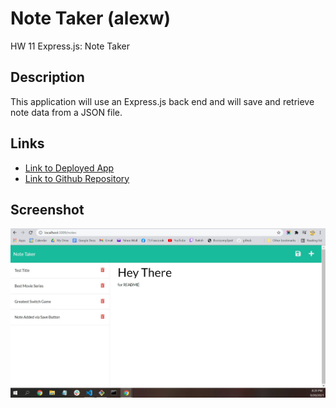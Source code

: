 # Note Taker (alexw)
HW 11 Express.js: Note Taker

## Description
This application will use an Express.js back end and will save and retrieve note data from a JSON file.

## Links
 - [Link to Deployed App](https://alexwilsonnc.github.io/note-taker-alexw/)
 - [Link to Github Repository](https://github.com/AlexWilsonNC/note-taker-alexw)

 ## Screenshot
 ![screenshot](./assets/capturess.JPG)